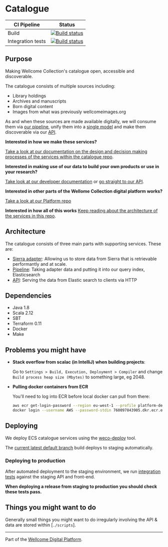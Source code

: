 # Catalogue

| CI Pipeline       | Status                                                                                                                                                                    |
|-------------------|---------------------------------------------------------------------------------------------------------------------------------------------------------------------------|
| Build             | [![Build status](https://badge.buildkite.com/0ca819db1215b66ecb17019d8ee5331d8e537094d051141219.svg?branch=master)](https://buildkite.com/wellcomecollection/catalogue)   |
| Integration tests | [![Build status](https://badge.buildkite.com/31a06ac64ab4f09ca5bc5930e21a57889c3f02561260f18ae6.svg?branch=main)](https://buildkite.com/wellcomecollection/integration) |

## Purpose

Making Wellcome Collection's catalogue open, accessible and
discoverable.

The catalogue consists of multiple sources including:
* Library holdings
* Archives and manuscripts
* Born digital content
* Images from what was previously wellcomeimages.org

As and when these sources are made available digitally, we will consume
them via [our pipeline](./pipeline), unify them into a
[single model](./common/internal_model) and make them discoverable via
our [API](./api).

**Interested in how we make these services?**

[Take a look at our documentation on the design and decision making
processes of the services within the catalogue repo][catalogue docs].

**Interested in making use of our data to build your own products or
use in your research?**

[Take look at our developer documentation][api developer docs] or
[go straight to our API][api].

**Interested in other parts of the Wellome Collection digital platform
works?**

[Take a look at our Platform repo][platform repo]

**Interested in how all of this works**
[Keep reading about the architecture of the services in this repo](#architecture).


## Architecture

The catalogue consists of three main parts with supporting services.
These are:

* [Sierra adapter](sierra_adapter.md): Allowing us to store data from
  Sierra that is retrievable performantly and at scale.
* [Pipeline](pipeline.md): Taking adapter data and putting it into our query index, Elasticsearch
* [API](api/): Serving the data from Elastic search to clients via HTTP 


## Dependencies

* Java 1.8
* Scala 2.12
* SBT
* Terraform 0.11
* Docker
* Make


## Problems you might have

* **Stack overflow from scalac \(in IntelliJ\) when building projects**:

  Go to `Settings > Build, Execution, Deployment > Compiler` and change
  `Build process heap size (Mbytes)` to something large, eg 2048.

* **Pulling docker containers from ECR**
  
  You'll need to log into ECR before local docker can pull from there:
  
  ```bash
  aws ecr get-login-password --region eu-west-1 --profile platform-dev | \
  docker login --username AWS --password-stdin 760097843905.dkr.ecr.eu-west-1.amazonaws.com
  ```

## Deploying

We deploy ECS catalogue services using the [weco-deploy](https://github.com/wellcomecollection/weco-deploy) tool.

The [current latest default branch](https://buildkite.com/wellcomecollection/catalogue) build deploys to staging automatically.

### Deploying to production

After automated deployment to the staging environment, we run [integration tests](https://buildkite.com/wellcomecollection/integration) against the staging API and front-end.

**When deploying a release from staging to production you should check these tests pass.**


## Things you might want to do

Generally small things you might want to do irregularly involving the
API & data are stored within \[`./scripts`\].

---

Part of the [Wellcome Digital Platform][platform repo].

[catalogue docs]: https://docs.wellcomecollection.org/catalogue/
[api developer docs]: https://developers.wellcomecollection.org/catalogue/
[api]: https://api.wellcomecollection.org/catalogue
[platform repo]: [https://github.com/wellcomecollection/platform]
